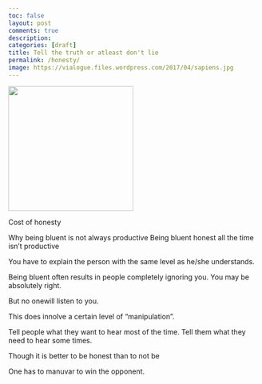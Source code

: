 ```yaml
---
toc: false
layout: post
comments: true
description:
categories: [draft]
title: Tell the truth or atleast don't lie
permalink: /honesty/
image: https://vialogue.files.wordpress.com/2017/04/sapiens.jpg
---
```

<img src="https://vialogue.files.wordpress.com/2017/04/sapiens.jpg" alt="" style=" width: 250px;">


Cost of honesty

Why being bluent is not always productive
Being bluent honest all the time isn’t productive 




You have to explain the person with the same level as he/she understands. 



Being bluent often results in people completely ignoring you. You may be absolutely right.



But no onewill listen to you.



This does innolve a certain level of “manipulation”.


Tell people what they want to hear most of the time. Tell them what they need to hear some times.




Though it is better to be honest than to not be



One has to manuvar to win the opponent.